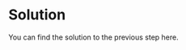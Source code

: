 # Solution

You can find the solution to the previous step here.

<!-- Generally, this page is not shown to the user. -->
